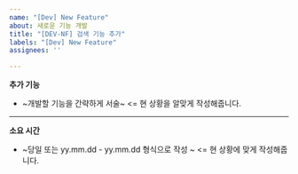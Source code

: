 ```yaml
---
name: "[Dev] New Feature"
about: 새로운 기능 개발
title: "[DEV-NF] 검색 기능 추가"
labels: "[Dev] New Feature"
assignees: ''

---
```


**추가 기능** 

* ~개발할 기능을 간략하게 서술~ <= 현 상황을 알맞게 작성해줍니다.

--- 

**소요 시간**

* ~당일 또는 yy.mm.dd - yy.mm.dd 형식으로 작성  ~ <= 현 상황에 맞게 작성해줍니다.
